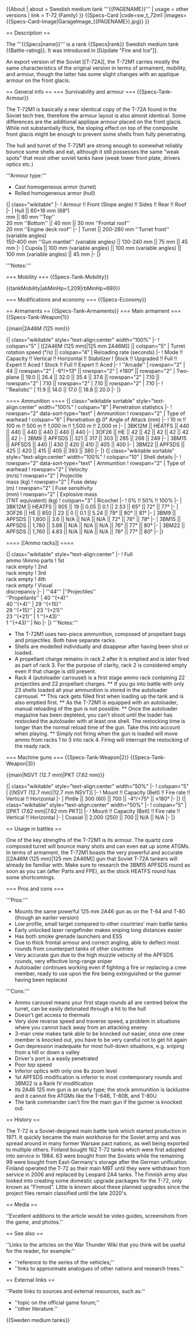 {{About
| about = Swedish medium tank '''{{PAGENAME}}'''
| usage = other versions
| link = T-72 (Family)
}}
{{Specs-Card
|code=sw_t_72m1
|images={{Specs-Card-Image|GarageImage_{{PAGENAME}}.jpg}}
}}

== Description ==
<!-- ''In the description, the first part should be about the history of the creation and combat usage of the vehicle, as well as its key features. In the second part, tell the reader about the ground vehicle in the game. Insert a screenshot of the vehicle, so that if the novice player does not remember the vehicle by name, he will immediately understand what kind of vehicle the article is talking about.'' -->
The '''{{Specs|name}}''' is a rank {{Specs|rank}} Swedish medium tank {{Battle-rating}}. It was introduced in [[Update "Fire and Ice"]].

An export version of the Soviet [[T-72A]], the T-72M1 carries mostly the same characteristics of the original version in terms of armament, mobility, and armour, though the latter has some slight changes with an applique armour on the front glacis.

== General info ==
=== Survivability and armour ===
{{Specs-Tank-Armour}}
<!-- ''Describe armour protection. Note the most well protected and key weak areas. Appreciate the layout of modules as well as the number and location of crew members. Is the level of armour protection sufficient, is the placement of modules helpful for survival in combat? If necessary use a visual template to indicate the most secure and weak zones of the armour.'' -->
The T-72M1 is basically a near identical copy of the T-72A found in the Soviet tech tree, therefore the armour layout is also almost identical. Some differences are the additional applique armour placed on the front glacis. While not substantially thick, the sloping effect on top of the composite front glacis might be enough to prevent some shells from fully penetrating.

The hull and turret of the T-72M1 are strong enough to somewhat reliably bounce some shells and eat, although it still possesses the same "weak spots" that most other soviet tanks have (weak lower front plate, drivers optics etc.)

'''Armour type:''' <!-- The types of armour present on the vehicle and their general locations -->
<!-- Example: * Rolled homogeneous armour (Front, Side, Rear, Hull roof)
* Cast homogeneous armour (Turret, Transmission area) -->

* Cast homogeneous armor (turret)
* Rolled homogeneous armor (hull)

{| class="wikitable"
|-
! Armour !! Front (Slope angle) !! Sides !! Rear !! Roof
|-
| Hull || 60+16 mm (68°) <br> mm || 80 mm ''Top'' <br> 20 mm ''Bottom'' || 40 mm || 30 mm ''Frontal roof'' <br> 20 mm ''Engine deck roof''
|-
| Turret || 200-280 mm ''Turret front'' (variable angles)<br> 150-400 mm ''Gun mantlet'' (variable angles) || 130-240 mm || 75 mm || 45 mm
|-
| Cupola || 100 mm (variable angles) || 100 mm (variable angles) || 100 mm (variable angles) || 45 mm
|-
|}

'''Notes:''' <!-- Any additional notes which the user needs to be aware of -->
<!-- Example: * Suspension wheels are 20 mm thick, tracks are 30 mm thick, and torsion bars are 60 mm thick. -->

=== Mobility ===
{{Specs-Tank-Mobility}}
<!-- ''Write about the mobility of the ground vehicle. Estimate the specific power and manoeuvrability, as well as the maximum speed forwards and backwards.'' -->

{{tankMobility|abMinHp=1,209|rbMinHp=690}}

=== Modifications and economy ===
{{Specs-Economy}}

== Armaments ==
{{Specs-Tank-Armaments}}
=== Main armament ===
{{Specs-Tank-Weapon|1}}
<!-- ''Give the reader information about the characteristics of the main gun. Assess its effectiveness in a battle based on the reloading speed, ballistics and the power of shells. Do not forget about the flexibility of the fire, that is how quickly the cannon can be aimed at the target, open fire on it and aim at another enemy. Add a link to the main article on the gun: <code><nowiki>{{main|Name of the weapon}}</nowiki></code>. Describe in general terms the ammunition available for the main gun. Give advice on how to use them and how to fill the ammunition storage.'' -->
{{main|2A46M (125 mm)}}

{| class="wikitable" style="text-align:center" width="100%"
|-
! colspan="5" | [[2A46M (125 mm)|125 mm 2A46M]] || colspan="5" | Turret rotation speed (°/s) || colspan="4" | Reloading rate (seconds)
|-
! Mode !! Capacity !! Vertical !! Horizontal !! Stabilizer
! Stock !! Upgraded !! Full !! Expert !! Aced
! Stock !! Full !! Expert !! Aced
|-
! ''Arcade''
| rowspan="2" | 44 || rowspan="2" | -6°/+13° || rowspan="2" | ±180° || rowspan="2" | Two-plane || 19.0 || 26.4 || 32.0 || 35.4 || 37.6 || rowspan="2" | 7.10 || rowspan="2" | 7.10 || rowspan="2" | 7.10 || rowspan="2" | 7.10
|-
! ''Realistic''
| 11.9 || 14.0 || 17.0 || 18.8 || 20.0
|-
|}

==== Ammunition ====
{| class="wikitable sortable" style="text-align:center" width="100%"
! colspan="8" | Penetration statistics
|-
! rowspan="2" data-sort-type="text" | Ammunition
! rowspan="2" | Type of<br>warhead
! colspan="6" | Penetration @ 0° Angle of Attack (mm)
|-
! 10 m !! 100 m !! 500 m !! 1,000 m !! 1,500 m !! 2,000 m
|-
| 3BK12M || HEATFS || 440 || 440 || 440 || 440 || 440 || 440
|-
| 3OF26 || HE || 42 || 42 || 42 || 42 || 42 || 42
|-
| 3BM9 || APFSDS || 321 || 317 || 303 || 285 || 268 || 249
|-
| 3BM15 || APFSDS || 440 || 430 || 420 || 410 || 405 || 400
|-
| 3BM22 || APFSDS || 425 || 420 || 415 || 405 || 393 || 380
|-
|}
{| class="wikitable sortable" style="text-align:center" width="100%"
! colspan="10" | Shell details
|-
! rowspan="2" data-sort-type="text" | Ammunition
! rowspan="2" | Type of<br>warhead
! rowspan="2" | Velocity<br>(m/s)
! rowspan="2" | Projectile<br>mass (kg)
! rowspan="2" | Fuse delay<br>(m)
! rowspan="2" | Fuse sensitivity<br>(mm)
! rowspan="2" | Explosive mass<br>(TNT equivalent) (kg)
! colspan="3" | Ricochet
|-
! 0% !! 50% !! 100%
|-
| 3BK12M || HEATFS || 905 || 19 || 0.05 || 0.1 || 2.53 || 65° || 72° || 77°
|-
| 3OF26 || HE || 850 || 23 || 0 || 0.1 || 5.24 || 79° || 80° || 81°
|-
| 3BM9 || APFSDS || 1,800 || 3.6 || N/A || N/A || N/A || 72° || 76° || 78°
|-
| 3BM15 || APFSDS || 1,780 || 3.88 || N/A || N/A || N/A || 76° || 77° || 80°
|-
| 3BM22 || APFSDS || 1,760 || 4.83 || N/A || N/A || N/A || 76° || 77° || 80°
|-
|}

==== [[Ammo racks]] ====
<!-- [[File:Ammoracks_{{PAGENAME}}.png|right|thumb|x250px|[[Ammo racks]] of the {{PAGENAME}}]] -->
<!-- '''Last updated:''' -->
{| class="wikitable" style="text-align:center"
|-
! Full<br>ammo
!Ammo parts
! 1st<br>rack empty
! 2nd<br>rack empty
! 3rd<br>rack empty
! 4th<br>rack empty
! Visual<br>discrepancy
|-
| '''44''' 
|''Projectiles''<br>''Propellants''
| 40 ''(+4)''<br>40 ''(+4)''
| 29 ''(+15)''<br>29 ''(+15)''
| 23 ''(+21)''<br>23 ''(+21)''
| 1 ''(+43)''<br>1 ''(+43)''
| No
|-
|}
'''Notes:'''

* The T-72M1 uses two-piece ammunition, composed of propellant bags and projectiles. Both have separate racks.
* Shells are modelled individually and disappear after having been shot or loaded.
* A propellant charge remains in rack 2 after it is emptied and is later fired as part of rack 3. For the purpose of clarity, rack 2 is considered empty even if that charge is still present.
* Rack 4 (autoloader carrousel) is a first stage ammo rack containing 22 projectiles and 22 propellant charges.
** If you go into battle with only 23 shells loaded all your ammunition is stored in the autoloader carrousel.
** This rack gets filled first when loading up the tank and is also emptied first.
** As the T-72M1 is equipped with an autoloader, manual reloading of the gun is not possible.
** Once the autoloader magazine has been depleted, you can't shoot until the loader has restocked the autoloader with at least one shell. The restocking time is longer than the normal reload time of the gun. Take this into account when playing.
** Simply not firing when the gun is loaded will move ammo from racks 1 to 3 into rack 4. Firing will interrupt the restocking of the ready rack.

=== Machine guns ===
{{Specs-Tank-Weapon|2}}
{{Specs-Tank-Weapon|3}}
<!-- ''Offensive and anti-aircraft machine guns not only allow you to fight some aircraft but also are effective against lightly armoured vehicles. Evaluate machine guns and give recommendations on its use.'' -->
{{main|NSVT (12.7 mm)|PKT (7.62 mm)}}

{| class="wikitable" style="text-align:center" width="50%"
|-
! colspan="5" | [[NSVT (12.7 mm)|12.7 mm NSVT]]
|-
! Mount !! Capacity (Belt) !! Fire rate !! Vertical !! Horizontal
|-
| Pintle || 300 (60) || 700 || -4°/+75° || ±180°
|-
|}
{| class="wikitable" style="text-align:center" width="50%"
|-
! colspan="5" | [[PKT (7.62 mm)|7.62 mm PKT]]
|-
! Mount !! Capacity (Belt) !! Fire rate !! Vertical !! Horizontal
|-
| Coaxial || 2,000 (250) || 700 || N/A || N/A
|-
|}

== Usage in battles ==
<!-- ''Describe the tactics of playing in the vehicle, the features of using vehicles in the team and advice on tactics. Refrain from creating a "guide" - do not impose a single point of view but instead give the reader food for thought. Describe the most dangerous enemies and give recommendations on fighting them. If necessary, note the specifics of the game in different modes (AB, RB, SB).'' -->
One of the key strengths of the T-72M1 is its armour. The quartz core composed turret will bounce many shots and can even eat up some ATGMs. In terms of armament, the T-72M1 boasts the very powerful and accurate [[2A46M (125 mm)|125 mm 2A46M]] gun that Soviet T-72A tankers will already be familiar with. Make sure to research the 3BM15 APFSDS round as soon as you can (after Parts and FPE), as the stock HEATFS round has some shortcomings. 

=== Pros and cons ===
<!-- ''Summarise and briefly evaluate the vehicle in terms of its characteristics and combat effectiveness. Mark its pros and cons in a bulleted list. Try not to use more than 6 points for each of the characteristics. Avoid using categorical definitions such as "bad", "good" and the like - use substitutions with softer forms such as "inadequate" and "effective".'' -->
'''Pros:'''

* Mounts the same powerful 125 mm 2A46 gun as on the T-64 and T-80 (though an earlier version)
* Low profile, small target compared to other countries' main battle tanks
* Early unlocked laser rangefinder makes sniping long distances easier
* Has both smoke grenade launchers and ESS
* Due to thick frontal armour and correct angling, able to deflect most rounds from counterpart tanks of other countries
* Very accurate gun due to the high muzzle velocity of the APFSDS rounds, very effective long-range sniper
* Autoloader continues working even if fighting a fire or replacing a crew member, ready to use upon the fire being extinguished or the gunner having been replaced

'''Cons:'''

* Ammo carousel means your first stage rounds all are centred below the turret, can be easily detonated through a hit to the hull
* Doesn't get access to thermals
* Very slow reverse speed and traverse speed, a problem in situations where you cannot back away from an attacking enemy
* 3-man crew makes tank able to be knocked out easier, once one crew member is knocked out, you have to be very careful not to get hit again
* Gun depression inadequate for most hull-down situations, e.g. sniping from a hill or down a valley
* Driver's port is a easily penetrated
* Poor top speed
* Inferior optics with only one 8x zoom level
* 1st APFSDS modification is inferior to most contemporary rounds and 3BM22 is a Rank IV modification
* Its 2A46 125 mm gun is an early type; the stock ammunition is lacklustre and it cannot fire ATGMs like the T-64B, T-80B, and T-80U
* The tank commander can't fire the main gun if the gunner is knocked out.

== History ==
<!-- ''Describe the history of the creation and combat usage of the vehicle in more detail than in the introduction. If the historical reference turns out to be too long, take it to a separate article, taking a link to the article about the vehicle and adding a block "/History" (example: <nowiki>https://wiki.warthunder.com/(Vehicle-name)/History</nowiki>) and add a link to it here using the <code>main</code> template. Be sure to reference text and sources by using <code><nowiki><ref></ref></nowiki></code>, as well as adding them at the end of the article with <code><nowiki><references /></nowiki></code>. This section may also include the vehicle's dev blog entry (if applicable) and the in-game encyclopedia description (under <code><nowiki>=== In-game description ===</nowiki></code>, also if applicable).'' -->

The T-72 is a Soviet-designed main battle tank which started production in 1971. It quickly became the main workhorse for the Soviet army and was spread around in many former Warsaw pact nations, as well being exported to multiple others. Finland bought 162 T-72 tanks which were first adopted into service in 1984. 63 were bought from the Soviets while the remaining 99 were bought from East-Germany's storage after the German unification. Finland operated the T-72 as their main MBT until they were withdrawn from service in 2006 and replaced by Leopard 2A4 tanks. The Finnish army also looked into creating some domestic upgrade packages for the T-72, only known as "Finmod". Little is known about these planned upgrades since the project files remain classified until the late 2020's.

== Media ==
<!-- ''Excellent additions to the article would be video guides, screenshots from the game, and photos.'' -->
''Excellent additions to the article would be video guides, screenshots from the game, and photos.''

== See also ==
<!-- ''Links to the articles on the War Thunder Wiki that you think will be useful for the reader, for example:''
* ''reference to the series of the vehicles;''
* ''links to approximate analogues of other nations and research trees.'' -->
''Links to the articles on the War Thunder Wiki that you think will be useful for the reader, for example:''

* ''reference to the series of the vehicles;''
* ''links to approximate analogues of other nations and research trees.''

== External links ==
<!-- ''Paste links to sources and external resources, such as:''
* ''topic on the official game forum;''
* ''other literature.'' -->
''Paste links to sources and external resources, such as:''

* ''topic on the official game forum;''
* ''other literature.''

{{Sweden medium tanks}}
